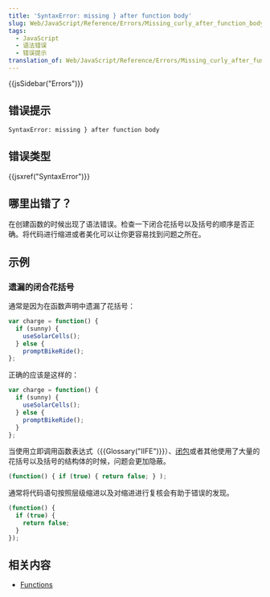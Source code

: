```yaml
---
title: 'SyntaxError: missing } after function body'
slug: Web/JavaScript/Reference/Errors/Missing_curly_after_function_body
tags:
  - JavaScript
  - 语法错误
  - 错误提示
translation_of: Web/JavaScript/Reference/Errors/Missing_curly_after_function_body
---
```

{{jsSidebar("Errors")}}

## 错误提示

```plain
SyntaxError: missing } after function body
```

## 错误类型

{{jsxref("SyntaxError")}}

## 哪里出错了？

在创建函数的时候出现了语法错误。检查一下闭合花括号以及括号的顺序是否正确。将代码进行缩进或者美化可以让你更容易找到问题之所在。

## 示例

### 遗漏的闭合花括号

通常是因为在函数声明中遗漏了花括号：

```js example-bad
var charge = function() {
  if (sunny) {
    useSolarCells();
  } else {
    promptBikeRide();
};
```

正确的应该是这样的：

```js example-good
var charge = function() {
  if (sunny) {
    useSolarCells();
  } else {
    promptBikeRide();
  }
};
```

当使用立即调用函数表达式（{{Glossary("IIFE")}}）、[闭包](/en-US/docs/Web/JavaScript/Closures)或者其他使用了大量的花括号以及括号的结构体的时候，问题会更加隐蔽。

```js example-bad
(function() { if (true) { return false; } );
```

通常将代码语句按照层级缩进以及对缩进进行复核会有助于错误的发现。

```js example-good
(function() {
  if (true) {
    return false;
  }
});
```

## 相关内容

- [Functions](/en-US/docs/Web/JavaScript/Guide/Functions)
